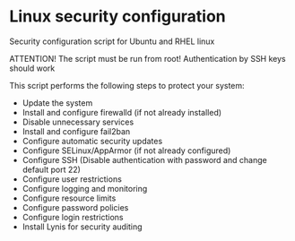# Linux security configuration
Security configuration script for Ubuntu and RHEL linux

ATTENTION! The script must be run from root! Authentication by SSH keys should work

This script performs the following steps to protect your system:
- Update the system
- Install and configure firewalld (if not already installed)
- Disable unnecessary services
- Install and configure fail2ban
- Configure automatic security updates
- Configure SELinux/AppArmor (if not already configured)
- Configure SSH (Disable authentication with password and change default port 22)
- Configure user restrictions
- Configure logging and monitoring
- Configure resource limits
- Configure password policies
- Configure login restrictions
- Install Lynis for security auditing

